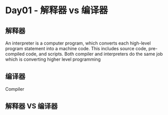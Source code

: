 # Day01 - 解释器 vs 编译器

## 解释器

An interpreter is a computer program, which converts each high-level program statement into a machine code. This includes source code, pre-compiled code, and scripts. Both compiler and interpreters do the same job which is converting higher level programming

## 编译器

Compiler

## 解释器 VS 编译器